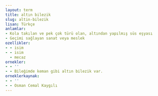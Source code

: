 ```yaml
---
layout: term
title: altın bilezik
slug: altin-bilezik
lisan: Türkçe
anlamlar:
- Kola takılan ve pek çok türü olan, altından yapılmış süs eşyası
- Geçimi sağlayan sanat veya meslek
ozellikler:
- - isim
- - isim
  - mecaz
ornekler:
- - ''
- - Bileğimde keman gibi altın bilezik var.
orneklerkaynak:
- - ''
- - Osman Cemal Kaygılı
---
```

